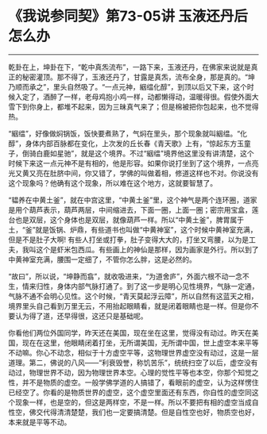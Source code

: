 # 《我说参同契》第73-05讲 玉液还丹后怎么办

------

乾卦在上，坤卦在下，“乾中真炁流布”，一路下来，玉液还丹，在佛家来说就是真正的秘密灌顶。那不得了，玉液还丹了，甘露是真炁，流布全身，那是真的。“坤乃顺而承之”，里头自然吸了。“一点元神，絪缊化醇”，到顶以后又下来，这个时候入定了，酒醉了一样，老母鸡抱小鸡一样，动都懒得动，温暖得很。假使外面大雪下到你身上，都堆不起来，因为三昧真气来了；但是棉被把你包起来，也不觉得热。

“絪缊”，好像做焖锅饭，饭快要煮熟了，气焖在里头，那个现象就叫絪缊。“化醇”，身体内部百脉都在变化，上次发的丘长春《青天歌》上有，“惊起东方玉童子，倒骑白鹿如星驰”，就是这个境界。不过“絪缊”境界他这里没有讲清楚，这个时候下来这一点元神不是有相的，他是形容。如果你说打坐到了这个境界，一点亮光又黄又亮在肚脐中间，你又错了，学佛的叫做着相，修道这样也不对。你说没有这个现象吗？他确有这个现象，所以难在这个地方，这就要智慧了。

“韫养在中黄土釜”，就在中宫这里，“中黄土釜”里，这个神气是两个连环圈，道家是用个葫芦表示，葫芦两层，中间缩进去，下面一圈，上面一圈；密宗用宝盒，莲台也是双层，这个身体也是双层，就像葫芦一样。所以“中黄土釜”，脾胃属于土，“釜”就是饭锅、炉鼎，有些道书也叫做“中黄神室”，这个时候中黄神室充满，但是不是肚子大啊! 有些人打坐或打拳，肚子变得大大的，打坐又弯腰，以为是工夫，我叫这个是虾米包西瓜。有些画上的神仙是那样，因为画家是外行。所以到了中黄神室充满，腰围一定细了，不管你怎么胖，这是必然的。

“故曰”，所以说，“坤静而翕”，就收吸进来，“为道舍庐”，外面六根不动一念不生，情来归性，身体内部气脉打通了。到了这一步是明心见性境界，气脉一定通，气脉不通不会明心见性。这个时候，“青天莫起浮云障”，所以自然有这蓝天之相，境界里头自己看到万里无云，不用抬起眼睛看，就是闭着眼睛也是一样。但是你不要认为得了道，还早得很，这还只是基础呢。

你看他们两位外国同学，昨天还在美国，现在坐在这里，觉得没有动过。昨天在美国，现在在这里，他眼睛闭着打坐，无所谓美国，无所谓中国，世上虚空本来平等不动嘛。你心不动念，相似于十方虚空平等，这物理世界虚空没有动过，这是一层道理。第二，佛说的八风——“利衰毁誉，称饥苦乐”，统统扫空了以后，虚空没有动过，物理世界不动，因为物理世界本空。心理的觉性平等也本空，你那个知觉之性，并不是物质的虚空。一般学佛学道的人搞错了，看眼前的虚空，认为这样愣住已经空了。你看的是物质世界的虚空，这个虚空里面还有东西，你自性的虚空同这个现象一样，也是空的，但这是两样空，不是一样。所以不要把有相的虚空当成自性空，佛交代得清清楚楚，我们也一定要搞清楚。但是自性空也好，物质空也好，本来就是平等不动。